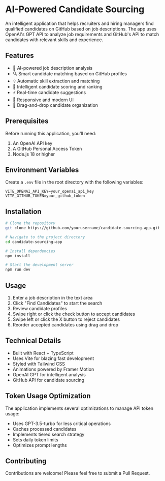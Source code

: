 # AI-Powered Candidate Sourcing

An intelligent application that helps recruiters and hiring managers find qualified candidates on GitHub based on job descriptions. The app uses OpenAI's GPT API to analyze job requirements and GitHub's API to match candidates with relevant skills and experience.

## Features

- 🤖 AI-powered job description analysis
- 🔍 Smart candidate matching based on GitHub profiles
- 💡 Automatic skill extraction and matching
- 🎯 Intelligent candidate scoring and ranking
- ⚡ Real-time candidate suggestions
- 📱 Responsive and modern UI
- 🔄 Drag-and-drop candidate organization

## Prerequisites

Before running this application, you'll need:

1. An OpenAI API key
2. A GitHub Personal Access Token
3. Node.js 18 or higher

## Environment Variables

Create a `.env` file in the root directory with the following variables:

```env
VITE_OPENAI_API_KEY=your_openai_api_key
VITE_GITHUB_TOKEN=your_github_token
```

## Installation

```bash
# Clone the repository
git clone https://github.com/yourusername/candidate-sourcing-app.git

# Navigate to the project directory
cd candidate-sourcing-app

# Install dependencies
npm install

# Start the development server
npm run dev
```

## Usage

1. Enter a job description in the text area
2. Click "Find Candidates" to start the search
3. Review candidate profiles
4. Swipe right or click the check button to accept candidates
5. Swipe left or click the X button to reject candidates
6. Reorder accepted candidates using drag and drop

## Technical Details

- Built with React + TypeScript
- Uses Vite for blazing fast development
- Styled with Tailwind CSS
- Animations powered by Framer Motion
- OpenAI GPT for intelligent analysis
- GitHub API for candidate sourcing

## Token Usage Optimization

The application implements several optimizations to manage API token usage:

- Uses GPT-3.5-turbo for less critical operations
- Caches processed candidates
- Implements tiered search strategy
- Sets daily token limits
- Optimizes prompt lengths

## Contributing

Contributions are welcome! Please feel free to submit a Pull Request.